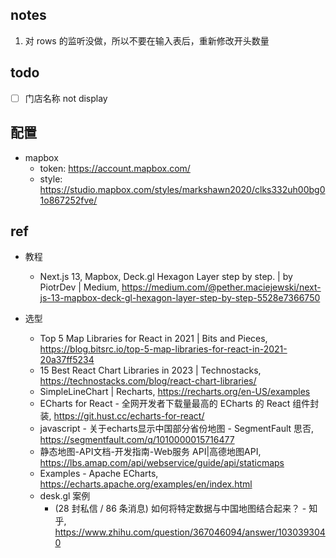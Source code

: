 ## notes

1. 对 rows 的监听没做，所以不要在输入表后，重新修改开头数量

## todo

- [ ] 门店名称 not display

## 配置

- mapbox
    - token: https://account.mapbox.com/
    - style: https://studio.mapbox.com/styles/markshawn2020/clks332uh00bg01o867252fve/

## ref

- 教程
    - Next.js 13, Mapbox, Deck.gl Hexagon Layer step by step. | by PiotrDev |
      Medium, https://medium.com/@pether.maciejewski/next-js-13-mapbox-deck-gl-hexagon-layer-step-by-step-5528e7366750

- 选型
    - Top 5 Map Libraries for React in 2021 | Bits and
      Pieces, https://blog.bitsrc.io/top-5-map-libraries-for-react-in-2021-20a37ff5234
    - 15 Best React Chart Libraries in 2023 | Technostacks, https://technostacks.com/blog/react-chart-libraries/
    - SimpleLineChart | Recharts, https://recharts.org/en-US/examples
    - ECharts for React - 全网开发者下载量最高的 ECharts 的 React 组件封装, https://git.hust.cc/echarts-for-react/
    - javascript - 关于echarts显示中国部分省份地图 - SegmentFault 思否, https://segmentfault.com/q/1010000015716477
    - 静态地图-API文档-开发指南-Web服务 API|高德地图API, https://lbs.amap.com/api/webservice/guide/api/staticmaps
    - Examples - Apache ECharts, https://echarts.apache.org/examples/en/index.html
    - desk.gl 案例
        - (28 封私信 / 86 条消息) 如何将特定数据与中国地图结合起来？ -
          知乎, https://www.zhihu.com/question/367046094/answer/1030393040

